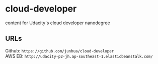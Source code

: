 # cloud-developer
content for Udacity's cloud developer nanodegree

## URLs

Github: `https://github.com/junhua/cloud-developer`  
AWS EB: `http://udacity-p2-jh.ap-southeast-1.elasticbeanstalk.com/`
